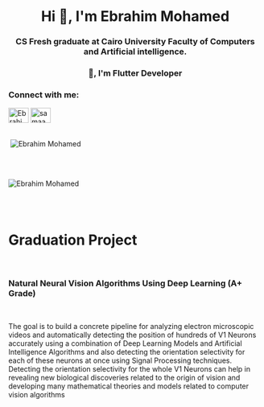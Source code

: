 <h1 align="center">Hi 👋, I'm Ebrahim Mohamed</h1>
<h3 align="center">CS Fresh graduate at Cairo University Faculty of Computers and Artificial intelligence.</h3>
<h3 align="center">👋, I'm Flutter Developer </h3>



<h3 align="left">Connect with me:</h3>
<p align="left">
<a href="https://www.linkedin.com/in/ebrahim-mohamed-a634841a3/" target="blank"><img align="center" src="https://raw.githubusercontent.com/rahuldkjain/github-profile-readme-generator/master/src/images/icons/Social/linked-in-alt.svg" alt="Ebrahim Mohamed" height="30" width="40" /></a>
<a href="https://www.facebook.com/ana.almagic.3551/" target="blank"><img align="center" src="https://raw.githubusercontent.com/rahuldkjain/github-profile-readme-generator/master/src/images/icons/Social/facebook.svg" alt="samaa khalifa" height="30" width="40" /></a>


<br>
<br>

<p>&nbsp;<img align="center" src="https://github-readme-stats.vercel.app/api?username=Ebrahim1133&show_icons=true&locale=en" alt="Ebrahim Mohamed" /></p>
<br>
<br>
<p><img align="center" src="https://github-readme-streak-stats.herokuapp.com/?user=Ebrahim1133&" alt="Ebrahim Mohamed" /></p>

<br>
<br>
<h1 >Graduation Project</h1>
<br>
<h3 >Natural Neural Vision Algorithms Using Deep Learning (A+ Grade)</h3>
<br>

<p>
The goal is to build a concrete pipeline for analyzing electron microscopic videos and automatically detecting the position of hundreds of V1 Neurons accurately using a combination of Deep Learning Models and Artificial Intelligence Algorithms and also detecting the orientation selectivity for each of these neurons at once using Signal Processing techniques. 
Detecting the orientation selectivity for the whole V1 Neurons can help in revealing new biological discoveries related to the origin of vision and developing many mathematical theories and models related to computer vision algorithms
</p>
